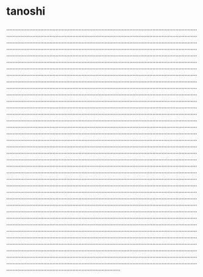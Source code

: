 # tanoshi
......................................................................................................................................................................................................................................................................................................................................................................................................................................................................................................................................................................................................................................................................................................................................................................................................................................................................................................................................................................................................................................................................................................................................................................................................................................................................................................................................................................................................................................................................................................................................................................................................................................................................................................................................................................................................................................................................................................................................................................................................................................................................................................................................................................................................................................................................................................................................................................................................................................................................................................................................................................................................................................................................................................................................................................................................................................................................................................................................................................................................................................................................................................................................................................................................................................................................................................................................................................................................................................................................................................................................................................................................................................................................................................................................................................................................................................................................................................................................................................................................................................................................................................................................................................................................................................................................................................................................................................................................................................................................................................................................................................................................................................................................................................................................................................................................................................................